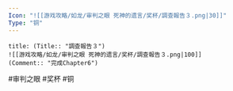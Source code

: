 ```yaml
---
Icon: "![[游戏攻略/如龙/审判之眼 死神的遗言/奖杯/調查報告３.png|30]]"
Type: "铜"
---
```

```ad-common-bronze-trophy
title: (Title:: "調查報告３")
![[游戏攻略/如龙/审判之眼 死神的遗言/奖杯/調查報告３.png|100]]
(Comment:: "完成Chapter6")
```

#审判之眼 #奖杯 #铜
